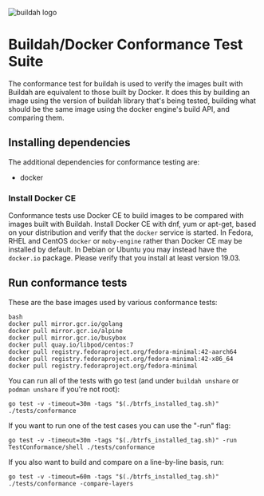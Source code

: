 ![buildah logo](https://cdn.rawgit.com/containers/buildah/main/logos/buildah-logo_large.png)

# Buildah/Docker Conformance Test Suite

The conformance test for buildah is used to verify the images built with Buildah are equivalent to those built by Docker.  It does this by building an image using the version of buildah library that's being tested, building what should be the same image using the docker engine's build API, and comparing them.

## Installing dependencies

The additional dependencies for conformance testing are:
  * docker

### Install Docker CE

Conformance tests use Docker CE to build images to be compared with images built with Buildah.  Install Docker CE with dnf, yum or apt-get, based on your distribution and verify that the `docker` service is started.  In Fedora, RHEL and CentOS `docker` or `moby-engine` rather than Docker CE may be installed by default.  In Debian or Ubuntu you may instead have the `docker.io` package.  Please verify that you install at least version 19.03.

## Run conformance tests

These are the base images used by various conformance tests:
```
bash
docker pull mirror.gcr.io/golang
docker pull mirror.gcr.io/alpine
docker pull mirror.gcr.io/busybox
docker pull quay.io/libpod/centos:7
docker pull registry.fedoraproject.org/fedora-minimal:42-aarch64
docker pull registry.fedoraproject.org/fedora-minimal:42-x86_64
docker pull registry.fedoraproject.org/fedora-minimal
```

You can run all of the tests with go test (and under `buildah unshare` or `podman unshare` if you're not root):
```
go test -v -timeout=30m -tags "$(./btrfs_installed_tag.sh)" ./tests/conformance
```

If you want to run one of the test cases you can use the "-run" flag:
```
go test -v -timeout=30m -tags "$(./btrfs_installed_tag.sh)" -run TestConformance/shell ./tests/conformance
```

If you also want to build and compare on a line-by-line basis, run:
```
go test -v -timeout=60m -tags "$(./btrfs_installed_tag.sh)" ./tests/conformance -compare-layers
```
